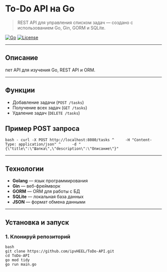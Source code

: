 # To-Do API на Go

> REST API для управления списком задач — создано с использованием Go, Gin, GORM и SQLite.

[![Go](https://img.shields.io/badge/Go-1.22-blue)](https://golang.org)
[![License](https://img.shields.io/badge/License-MIT-green)](LICENSE)

---

##  Описание
пет API для изучения Go, REST API и ORM.

---

##  Функции
-  Добавление задачи (`POST /tasks`)
-  Получение всех задач (`GET /tasks`)
- Удаление задач (`DELETE /tasks`)
## Пример POST запроса
```
bash - curl -X POST http://localhost:8080/tasks ^     -H "Content-Type: application/json" ^     -d "{\"title\":\"Шапка\",\"description\":\"Описание\"}"
```
---

##  Технологии
- **Golang** — язык программирования
- **Gin** — веб-фреймворк
- **GORM** — ORM для работы с БД
- **SQLite** — локальная база данных
- **JSON** — формат обмена данными

---

## Установка и запуск

### 1. Клонируй репозиторий
```
bash
git clone https://github.com/ipvHEEL/ToDo-API.git
cd ToDo-API
go mod tidy
go run main.go
```
